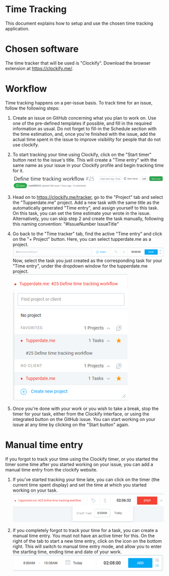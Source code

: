 # Time Tracking

This document explains how to setup and use the chosen time tracking application.

# Chosen software

The time tracker that will be used is "Clockify". Download the browser extension at https://clockify.me/.

# Workflow

Time tracking happens on a per-issue basis. To track time for an issue, follow the following steps:

1. Create an issue on GitHub concerning what you plan to work on. Use one of the pre-defined templates if possible, and fill in the required information as usual. Do not forget to fill-in the Schedule section with the time estimation, and, once you're finished with the issue, add the actual time spent in the issue to improve visibility for people that do not use clockify.

2. To start tracking your time using Clockify, click on the "Start timer" button next to the issue's title. This will create a "Time entry" with the same name as your issue in your Clockify profile and begin tracking time for it.\
![StartTimer](assets/TimeTracking_StartTimer.png)

3. Head on to https://clockify.me/tracker, go to the "Project" tab and select the "Tupperdate.me" project. Add a new task with the same title as the automatically generated "Time entry", and assign yourself to this task. On this task, you can set the time estimate your wrote in the issue.\
Alternatively, you can skip step 2 and create the task manually, following this naming convention: "#IssueNumber IssueTitle"

4. Go back to the "Time tracker" tab, find the active "Time entry" and click on the "+ Project" button. Here, you can select tupperdate.me as a project.\
![SelectProject](assets/TimeTracking_SelectProject.png)
Now, select the task you just created as the corresponding task for your "Time entry", under the dropdown window for the tupperdate.me project.\
![SelectTask](assets/TimeTracking_SelectProjectTask.png)

5. Once you're done with your work or you wish to take a break, stop the timer for your task, either from the Clockify interface, or using the integrated button on the GitHub issue. You can start working on your issue at any time by clicking on the "Start button" again.

# Manual time entry

If you forgot to track your time using the Clockify timer, or you started the timer some time after you started working on your issue, you can add a manual time entry from the clockify website.

1. If you've started tracking your time late, you can click on the timer (the current time spent display) and set the time at which you started working on your task.\
![EntryLate](assets/TimeTracking_EntryLate.png)

2. If you completely forgot to track your time for a task, you can create a manual time entry. You must not have an active timer for this. On the right of the tab to start a new time entry, click on the icon on the bottom right. This will switch to manual time entry mode, and allow you to enter the starting time, ending time and date of your work.\
![ManualEntry](assets/TimeTracking_ManualEntry.png)